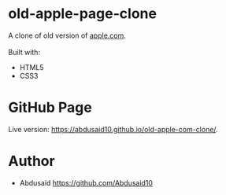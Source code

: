 # old-apple-page-clone

 A clone of old version of [apple.com](https://web.archive.org/web/20140301004610/http://www.apple.com/).
 <br>
 <br>
 Built with:
 * HTML5
 * CSS3

 # GitHub Page
 Live version: https://abdusaid10.github.io/old-apple-com-clone/.

 # Author
 * Abdusaid https://github.com/Abdusaid10

